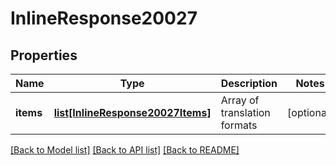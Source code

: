 # InlineResponse20027

## Properties
Name | Type | Description | Notes
------------ | ------------- | ------------- | -------------
**items** | [**list[InlineResponse20027Items]**](InlineResponse20027Items.md) | Array of translation formats | [optional] 

[[Back to Model list]](../README.md#documentation-for-models) [[Back to API list]](../README.md#documentation-for-api-endpoints) [[Back to README]](../README.md)


